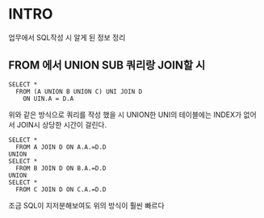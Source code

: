 # INTRO
업무에서 SQL작성 시 알게 된 정보 정리

## FROM 에서 UNION SUB 쿼리랑 JOIN할 시 
~~~
SELECT *
  FROM (A UNION B UNION C) UNI JOIN D 
    ON UIN.A = D.A
~~~

위와 같은 방식으로 쿼리를 작성 했을 시 UNION한 UNI의 테이블에는 INDEX가 없어서 JOIN시 상당한 시간이 걸린다.  

~~~
SELECT *
  FROM A JOIN D ON A.A.=D.D
UNION
SELECT *
  FROM B JOIN D ON B.A.=D.D
UNION
SELECT *
  FROM C JOIN D ON C.A.=D.D
~~~
조금 SQL이 지저분해보여도 위의 방식이 훨씬 빠르다
